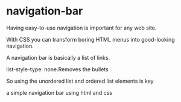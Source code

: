 # navigation-bar

Having easy-to-use navigation is important for any web site. 

With CSS you can transform boring HTML menus into good-looking navigation.

A navigation bar is basically a list of links.

list-style-type: none.Removes the bullets

So using the unordered list and ordered list elements is key

a simple navigation bar using html and css
